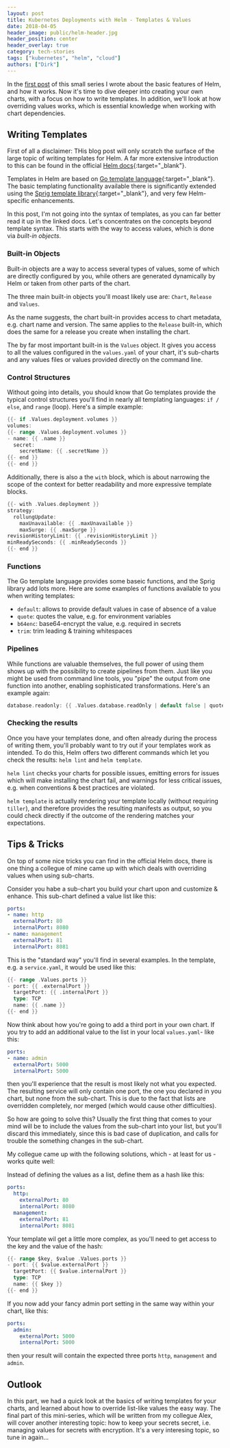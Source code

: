 ```yaml
---
layout: post
title: Kubernetes Deployments with Helm - Templates & Values
date: 2018-04-05
header_image: public/helm-header.jpg
header_position: center
header_overlay: true
category: tech-stories
tags: ["kubernetes", "helm", "cloud"]
authors: ["Dirk"]
---
```


In the [first post](/blog/tech-stories/kubernetes-deployments-with-helm) of this small series I wrote about the basic
features of Helm, and how it works.
Now it's time to dive deeper into creating your own charts, with a focus on how to write templates.
In addition, we'll look at how overriding values works, which is essential knowledge when working with chart
dependencies.

## Writing Templates

First of all a disclaimer: THis blog post will only scratch the surface of the large topic of writing templates for
Helm.
A far more extensive introduction to this can be found in the official
[Helm docs](https://docs.helm.sh/chart_template_guide){:target="_blank"}.

Templates in Helm are based on [Go template language](https://godoc.org/text/template){:target="_blank"}.
The basic templating functionality available there is significantly extended using the
[Sprig template library](https://godoc.org/github.com/Masterminds/sprig){:target="_blank"}, and very few
Helm-specific enhancements.

In this post, I'm not going into the syntax of templates, as you can far better read it up in the linked docs.
Let's concentrates on the concepts beyond template syntax.
This starts with the way to access values, which is done via _built-in objects_.

### Built-in Objects

Built-in objects are a way to access several types of values, some of which are directly configured by you, while
others are generated dynamically by Helm or taken from other parts of the chart.

The three main built-in objects you'll moast likely use are: `Chart`, `Release` and `Values`.

As the name suggests, the chart built-in provides access to chart metadata, e.g. chart name and version. The same
applies to the `Release` built-in, which does the same for a release you create when installing the chart.

The by far most important built-in is the `Values` object. It gives you access to all the values configured in the
`values.yaml` of your chart, it's sub-charts and any values files or values provided directly on the command line.

### Control Structures

Without going into details, you should know that Go templates provide the typical control structures you'll find in
nearly all templating languages: `if / else`, and `range` (loop). Here's a simple example:

```go
{{- if .Values.deployment.volumes }}
volumes:
{{- range .Values.deployment.volumes }}
- name: {{ .name }}
  secret:
    secretName: {{ .secretName }}
{{- end }}
{{- end }}
```

Additionally, there is also a the `with` block, which is about narrowing the scope of the context for better
readability and more expressive template blocks.

```go
{{- with .Values.deployment }}
strategy:
  rollungUpdate:
    maxUnavailable: {{ .maxUnavailable }}
    maxSurge: {{ .maxSurge }}
revisionHistoryLimit: {{ .revisionHistoryLimit }}
minReadySeconds: {{ .minReadySeconds }}
{{- end }}
```

### Functions

The Go template language provides some baseic functions, and the Sprig library add lots more.
Here are some examples of functions available to you when writing templates:

- `default`: allows to provide default values in case of absence of a value
- `quote`: quotes the value, e.g. for environment variables
- `b64enc`: base64-encrypt the value, e.g. required in secrets
- `trim`: trim leading & training whitespaces

### Pipelines

While functions are valuable themselves, the full power of using them shows up with the possibility to create pipelines
from them.
Just like you might be used from command line tools, you "pipe" the output from one function into another, enabling
sophisticated transformations.
Here's an example again:

```go
database.readonly: {{ .Values.database.readOnly | default false | quote | base64enc }}
```

### Checking the results

Once you have your templates done, and often already during the process of writing them, you'll probably want to try
out if your templates work as intended.
To do this, Helm offers two different commands which let you check the results: `helm lint` and `helm template`.

`helm lint` checks your charts for possible issues, emitting errors for issues which will  make installing the chart
fail, and warnings for less critical issues, e.g. when conventions & best practices are violated.

`helm template` is actually rendering your template locally (without requiring `tiller`), and therefore provides the
resulting manifests as output, so you could check directly if the outcome of the rendering matches your expectations.

## Tips & Tricks

On top of some nice tricks you can find in the official Helm docs, there is one thing a collegue of mine came up with
which deals with overriding values when using sub-charts.

Consider you habe a sub-chart you build your chart upon and customize & enhance.
This sub-chart defined a value list like this:

```yaml
ports:
- name: http
  externalPort: 80
  internalPort: 8080
- name: management
  externalPort: 81
  internalPort: 8081
```

This is the "standard way" you'll find in several examples.
In the template, e.g. a `service.yaml`, it would be used like this:

```go
{{- range .Values.ports }}
- port: {{ .externalPort }}
  targetPort: {{ .internalPort }}
  type: TCP
  name: {{ .name }}
{{- end }}
```

Now think about how you're going to add a third port in your own chart.
If you try to add an additional value to the list in your local `values.yaml`- like this:

```yaml
ports:
- name: admin
  externalPort: 5000
  internalPort: 5000
```

then you'll experience that the result is most likely not what you expected.
The resulting service will only contain one port, the one you declared in you chart, but none from the sub-chart.
This is due to the fact that lists are overridden completely, nor merged (which would cause other difficulties).

So how are going to solve this? Usually the first thing that comes to your mind will be to include the values from the
sub-chart into your list, but you'll discard this immediately, since this is bad case of duplication, and calls for
trouble the something changes in the sub-chart.

My collegue came up with the following solutions, which - at least for us - works quite well:

Instead of defining the values as a list, define them as a hash like this:

```yaml
ports:
  http:
    externalPort: 80
    internalPort: 8080
  management:
    externalPort: 81
    internalPort: 8081
```

Your template wil get a little more complex, as you'll need to get access to the key and the value of the hash:

```go
{{- range $key, $value .Values.ports }}
- port: {{ $value.externalPort }}
  targetPort: {{ $value.internalPort }}
  type: TCP
  name: {{ $key }}
{{- end }}
```

If you now add your fancy admin port setting in the same way within your chart, like this:

```yaml
ports:
  admin:
    externalPort: 5000
    internalPort: 5000
```

then your result will contain the expected three ports `http`, `management` and `admin`.

## Outlook

In this part, we had a quick look at the basics of writing templates for your charts, and learned about how to override
list-like values the easy way.
The final part of this mini-series, which will be written from my collegue Alex, will cover another interesting topic:
how to keep your secrets secret, i.e. managing values for secrets with encryption.
It's a very interesing topic, so tune in again...